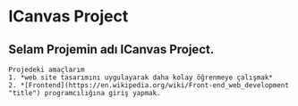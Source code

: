 ﻿

# ICanvas Project

Selam Projemin adı ICanvas Project.
-----

	Projedeki amaçlarım 
	1. *web site tasarımını uygulayarak daha kolay öğrenmeye çalışmak*
	2. *[Frontend](https://en.wikipedia.org/wiki/Front-end_web_development "title") programcılığına giriş yapmak.




